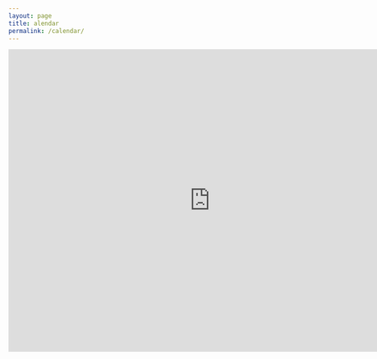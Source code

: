 ```yaml
---
layout: page
title: alendar
permalink: /calendar/
---
```


<iframe src="https://calendar.google.com/calendar/embed?src=sync%40zethrae.us&ctz=America%2FLos_Angeles" style="border: 0" width="800" height="600" frameborder="0" scrolling="no"></iframe>

